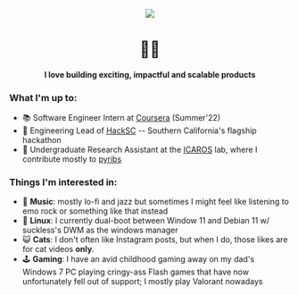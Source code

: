 <p align="center"><img src="https://vuvincent.com/images/nft2.png"></p>

<h1 align="center">🧑‍💻</h1>

<h4 align="center">I love building exciting, impactful and scalable products</h4>

### What I'm up to:

- 📚 Software Engineer Intern at [Coursera](http://coursera.org) (Summer'22)
- 🌺 Engineering Lead of [HackSC](http://hacksc.com) -- Southern California's flagship hackathon
- 🤖 Undergraduate Research Assistant at the [ICAROS](http://icaros.usc.edu) lab, where I contribute mostly to [pyribs](http://pyribs.org)

### Things I'm interested in:

- 🎷 __Music__: mostly lo-fi and jazz but sometimes I might feel like listening to emo rock or something like that instead
- 👾 __Linux__: I currently dual-boot between Window 11 and Debian 11 w/ suckless's DWM as the windows manager
- 😺 __Cats__: I don't often like Instagram posts, but when I do, those likes are for cat videos **only**.
- 🕹 __Gaming__: I have an avid childhood gaming away on my dad's Windows 7 PC playing cringy-ass Flash games that have now unfortunately fell out of support; I mostly play Valorant nowadays 
